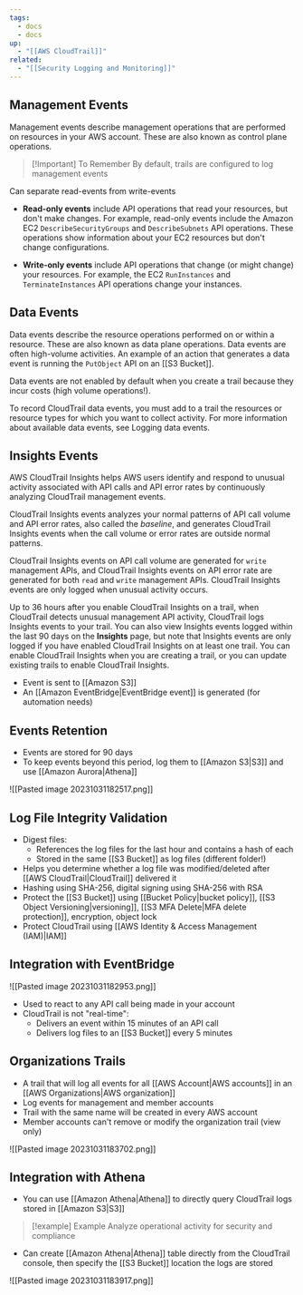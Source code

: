 ```yaml
---
tags:
  - docs
  - docs
up:
  - "[[AWS CloudTrail]]"
related:
  - "[[Security Logging and Monitoring]]"
---
```

## Management Events

Management events describe management operations that are performed on resources in your AWS account. These are also known as control plane operations. 


> [!Important] To Remember
> By default, trails are configured to log management events

Can separate read-events from write-events

- **Read-only events** include API operations that read your resources, but don't make changes. For example, read-only events include the Amazon EC2 `DescribeSecurityGroups` and `DescribeSubnets` API operations. These operations show information about your EC2 resources but don't change configurations.

- **Write-only events** include API operations that change (or might change) your resources. For example, the EC2 `RunInstances` and `TerminateInstances` API operations change your instances.

## Data Events

Data events describe the resource operations performed on or within a resource. These are also known as data plane operations. Data events are often high-volume activities. An example of an action that generates a data event is running the `PutObject` API on an [[S3 Bucket]].

Data events are not enabled by default when you create a trail because they incur costs (high volume operations!). 

To record CloudTrail data events, you must add to a trail the resources or resource types for which you want to collect activity. For more information about available data events, see Logging data events.

## Insights Events

AWS CloudTrail Insights helps AWS users identify and respond to unusual activity associated with API calls and API error rates by continuously analyzing CloudTrail management events. 

CloudTrail Insights events analyzes your normal patterns of API call volume and API error rates, also called the _baseline_, and generates CloudTrail Insights events when the call volume or error rates are outside normal patterns. 

CloudTrail Insights events on API call volume are generated for `write` management APIs, and CloudTrail Insights events on API error rate are generated for both `read` and `write` management APIs. CloudTrail Insights events are only logged when unusual activity occurs.

Up to 36 hours after you enable CloudTrail Insights on a trail, when CloudTrail detects unusual management API activity, CloudTrail logs Insights events to your trail. You can also view Insights events logged within the last 90 days on the **Insights** page, but note that Insights events are only logged if you have enabled CloudTrail Insights on at least one trail. You can enable CloudTrail Insights when you are creating a trail, or you can update existing trails to enable CloudTrail Insights.

- Event is sent to [[Amazon S3]]
- An [[Amazon EventBridge|EventBridge event]] is generated (for automation needs)

## Events Retention

- Events are stored for 90 days
- To keep events beyond this period, log them to [[Amazon S3|S3]] and use [[Amazon Aurora|Athena]]

![[Pasted image 20231031182517.png]]

## Log File Integrity Validation

- Digest files:
	- References the log files for the last hour and contains a hash of each
	- Stored in the same [[S3 Bucket]] as log files (different folder!)
- Helps you determine whether a log file was modified/deleted after [[AWS CloudTrail|CloudTrail]] delivered it
- Hashing using SHA-256, digital signing using SHA-256 with RSA
- Protect the [[S3 Bucket]] using [[Bucket Policy|bucket policy]], [[S3 Object Versioning|versioning]], [[S3 MFA Delete|MFA delete protection]], encryption, object lock
- Protect CloudTrail using [[AWS Identity & Access Management (IAM)|IAM]]

## Integration with EventBridge

![[Pasted image 20231031182953.png]]
- Used to react to any API call being made in your account
- CloudTrail is not "real-time":
	- Delivers an event within 15 minutes of an API call
	- Delivers log files to an [[S3 Bucket]] every 5 minutes

## Organizations Trails

- A trail that will log all events for all [[AWS Account|AWS accounts]] in an [[AWS Organizations|AWS organization]] 
- Log events for management and member accounts
- Trail with the same name will be created in every AWS account
- Member accounts can't remove or modify the organization trail (view only)

![[Pasted image 20231031183702.png]]

## Integration with Athena

- You can use [[Amazon Athena|Athena]] to directly query CloudTrail logs stored in [[Amazon S3|S3]]

> [!example] Example
> Analyze operational activity for security and compliance

- Can create [[Amazon Athena|Athena]] table directly from the CloudTrail console, then specify the [[S3 Bucket]] location the logs are stored

![[Pasted image 20231031183917.png]]

